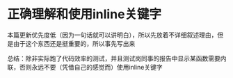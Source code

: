 # 正确理解和使用inline关键字

本篇更新优先度低（因为一句话就可以讲明白），所以先放着不详细叙述理由，但是由于这个东西还是挺重要的，所以事先写出来









总结：除非实际跑了代码效率的测试，并且测试岗同事的报告中显示某函数需要内联，否则永远不要（凭借自己的感觉而）使用inline关键字
